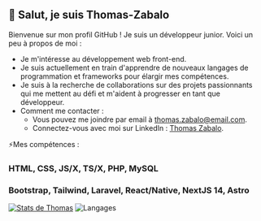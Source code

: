 ## 👋 Salut, je suis Thomas-Zabalo

Bienvenue sur mon profil GitHub ! Je suis un développeur junior. Voici un peu à propos de moi :

- Je m'intéresse au développement web front-end.
- Je suis actuellement en train d'apprendre de nouveaux langages de programmation et frameworks pour élargir mes compétences.
- Je suis à la recherche de collaborations sur des projets passionnants qui me mettent au défi et m'aident à progresser en tant que développeur.
- Comment me contacter :
  - Vous pouvez me joindre par email à thomas.zabalo@email.com.
  - Connectez-vous avec moi sur LinkedIn : [Thomas Zabalo](https://www.linkedin.com/in/thomas-zabalo-62627a256/).
 
⚡Mes compétences :

### HTML, CSS, JS/X, TS/X, PHP, MySQL
### Bootstrap, Tailwind, Laravel, React/Native, NextJS 14, Astro

[![Stats de Thomas](https://github-readme-stats.vercel.app/api?username=Thomas-Zabalo&theme=tokyonigh)](https://github.com/Thomas-Zabalo/github-readme-stats)
![Langages](https://github-readme-stats.vercel.app/api/top-langs/?username=Thomas-Zabalo&theme=tokyonight)
